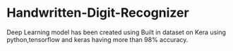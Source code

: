 # Handwritten-Digit-Recognizer
Deep Learning model has been created using Built in dataset on Kera using python,tensorflow and keras having more than 98% accuracy.
